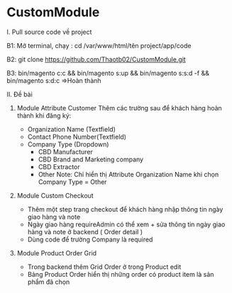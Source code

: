 # CustomModule
I. Pull source code về project

B1: Mở terminal, chạy : cd /var/www/html/tên project/app/code

B2: git clone https://github.com/Thaotb02/CustomModule.git

B3: bin/magento c:c && bin/magento s:up && bin/magento s:s:d -f && bin/magento s:d:c =>Hoàn thành

II. Đề bài

1. Module Attribute Customer
    Thêm các trường sau để khách hàng hoàn thành khi đăng ký:
    - Organization Name (Textfield)
    - Contact Phone Number(Textfield)
    - Company Type (Dropdown)
      + CBD Manufacturer
      + CBD Brand and Marketing company
      + CBD Extractor
      + Other
    Note: Chỉ hiển thị Attribute Organization Name khi chọn Company Type = Other
    
2. Module Custom Checkout
    - Thêm một step trang checkout để khách hàng nhập thông tin ngày giao hàng và note 
    - Ngày giao hàng requireAdmin có thể xem + sửa thông tin ngày giao hàng và note ở backend ( Order detail )
    - Dùng code để trường Company là required
    
3. Module Product Order Grid
    - Trong backend thêm Grid Order ở trong Product edit
    - Bảng Product Order hiển thị những order có product item là sản phẩm đã chọn

